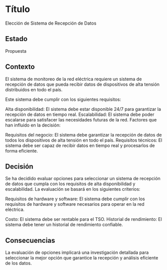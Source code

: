 # Título
Elección de Sistema de Recepción de Datos

## Estado
Propuesta

## Contexto
El sistema de monitoreo de la red eléctrica requiere un sistema de recepción de datos que pueda recibir datos de dispositivos de alta tensión distribuidos en todo el país. 

Este sistema debe cumplir con los siguientes requisitos:

Alta disponibilidad: El sistema debe estar disponible 24/7 para garantizar la recepción de datos en tiempo real.
Escalabilidad: El sistema debe poder escalarse para satisfacer las necesidades futuras de la red.
Factores que han influido en la decisión:

Requisitos del negocio: El sistema debe garantizar la recepción de datos de todos los dispositivos de alta tensión en todo el país.
Requisitos técnicos: El sistema debe ser capaz de recibir datos en tiempo real y procesarlos de forma eficiente.

## Decisión
Se ha decidido evaluar opciones para seleccionar un sistema de recepción de datos que cumpla con los requisitos de alta disponibilidad y escalabilidad. 
La evaluación se basará en los siguientes criterios:

Requisitos de hardware y software: El sistema debe cumplir con los requisitos de hardware y software necesarios para operar en la red eléctrica.

Costo: El sistema debe ser rentable para el TSO.
Historial de rendimiento: El sistema debe tener un historial de rendimiento confiable.

## Consecuencias
La evaluación de opciones implicará una investigación detallada para seleccionar la mejor opción que garantice la recepción y análisis eficiente de los datos.